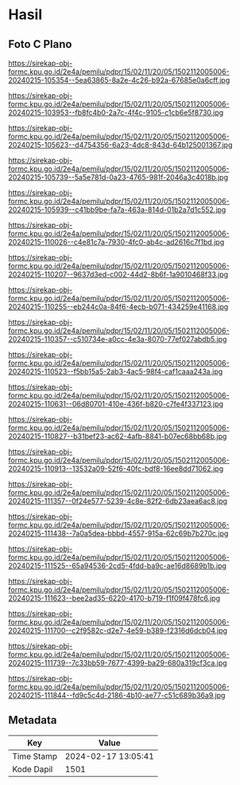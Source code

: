 # Hasil

## Foto C Plano

https://sirekap-obj-formc.kpu.go.id/2e4a/pemilu/pdpr/15/02/11/20/05/1502112005006-20240215-105354--5ea63865-8a2e-4c26-b92a-67685e0a6cff.jpg

https://sirekap-obj-formc.kpu.go.id/2e4a/pemilu/pdpr/15/02/11/20/05/1502112005006-20240215-103953--fb8fc4b0-2a7c-4f4c-9105-c1cb6e5f8730.jpg

https://sirekap-obj-formc.kpu.go.id/2e4a/pemilu/pdpr/15/02/11/20/05/1502112005006-20240215-105623--d4754356-6a23-4dc8-843d-64b125001367.jpg

https://sirekap-obj-formc.kpu.go.id/2e4a/pemilu/pdpr/15/02/11/20/05/1502112005006-20240215-105739--5a5e781d-0a23-4765-981f-2046a3c4018b.jpg

https://sirekap-obj-formc.kpu.go.id/2e4a/pemilu/pdpr/15/02/11/20/05/1502112005006-20240215-105939--c41bb9be-fa7a-463a-814d-01b2a7d1c552.jpg

https://sirekap-obj-formc.kpu.go.id/2e4a/pemilu/pdpr/15/02/11/20/05/1502112005006-20240215-110026--c4e81c7a-7930-4fc0-ab4c-ad2616c7f1bd.jpg

https://sirekap-obj-formc.kpu.go.id/2e4a/pemilu/pdpr/15/02/11/20/05/1502112005006-20240215-110207--9637d3ed-c002-44d2-8b6f-1a9010468f33.jpg

https://sirekap-obj-formc.kpu.go.id/2e4a/pemilu/pdpr/15/02/11/20/05/1502112005006-20240215-110255--eb244c0a-84f6-4ecb-b071-434259e41168.jpg

https://sirekap-obj-formc.kpu.go.id/2e4a/pemilu/pdpr/15/02/11/20/05/1502112005006-20240215-110357--c510734e-a0cc-4e3a-8070-77ef027abdb5.jpg

https://sirekap-obj-formc.kpu.go.id/2e4a/pemilu/pdpr/15/02/11/20/05/1502112005006-20240215-110523--f5bb15a5-2ab3-4ac5-98f4-caf1caaa243a.jpg

https://sirekap-obj-formc.kpu.go.id/2e4a/pemilu/pdpr/15/02/11/20/05/1502112005006-20240215-110631--06d80701-410e-436f-b820-c7fe4f337123.jpg

https://sirekap-obj-formc.kpu.go.id/2e4a/pemilu/pdpr/15/02/11/20/05/1502112005006-20240215-110827--b31bef23-ac62-4afb-8841-b07ec68bb68b.jpg

https://sirekap-obj-formc.kpu.go.id/2e4a/pemilu/pdpr/15/02/11/20/05/1502112005006-20240215-110913--13532a09-52f6-40fc-bdf8-16ee8dd71062.jpg

https://sirekap-obj-formc.kpu.go.id/2e4a/pemilu/pdpr/15/02/11/20/05/1502112005006-20240215-111357--0f24e577-5239-4c8e-82f2-6db23aea6ac8.jpg

https://sirekap-obj-formc.kpu.go.id/2e4a/pemilu/pdpr/15/02/11/20/05/1502112005006-20240215-111438--7a0a5dea-bbbd-4557-915a-62c69b7b270c.jpg

https://sirekap-obj-formc.kpu.go.id/2e4a/pemilu/pdpr/15/02/11/20/05/1502112005006-20240215-111525--65a94536-2cd5-4fdd-ba9c-ae16d8689b1b.jpg

https://sirekap-obj-formc.kpu.go.id/2e4a/pemilu/pdpr/15/02/11/20/05/1502112005006-20240215-111623--bee2ad35-6220-4170-b719-f1f09f478fc6.jpg

https://sirekap-obj-formc.kpu.go.id/2e4a/pemilu/pdpr/15/02/11/20/05/1502112005006-20240215-111700--c2f9582c-d2e7-4e59-b389-f2316d6dcb04.jpg

https://sirekap-obj-formc.kpu.go.id/2e4a/pemilu/pdpr/15/02/11/20/05/1502112005006-20240215-111739--7c33bb59-7677-4399-ba29-680a319cf3ca.jpg

https://sirekap-obj-formc.kpu.go.id/2e4a/pemilu/pdpr/15/02/11/20/05/1502112005006-20240215-111844--fd9c5c4d-2186-4b10-ae77-c51c689b36a9.jpg


## Metadata

| Key        | Value               |
| ---------- | ------------------- |
| Time Stamp | 2024-02-17 13:05:41 |
| Kode Dapil | 1501                |



